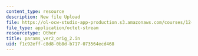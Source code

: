 ```yaml
---
content_type: resource
description: New file Upload
file: https://ol-ocw-studio-app-production.s3.amazonaws.com/courses/12-811-tropical-meteorology-spring-2011/f1c92effc8d80b8db717073564ecd468_params_ver2_orig_2.in
file_type: application/octet-stream
resourcetype: Other
title: params_ver2_orig_2.in
uid: f1c92eff-c8d8-0b8d-b717-073564ecd468
---
```

